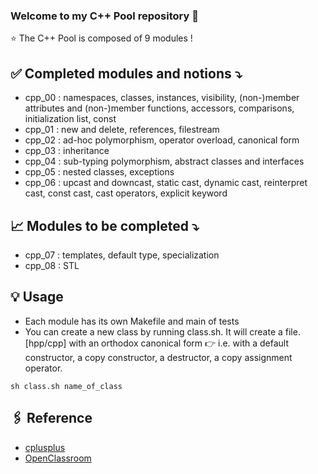 ### Welcome to my C++ Pool repository 👋

⭐️ The C++ Pool is composed of 9 modules !

## ✅ Completed modules and notions ⤵️
- cpp_00 : namespaces, classes, instances, visibility, (non-)member attributes and (non-)member functions, accessors, comparisons, initialization list, const
- cpp_01 : new and delete, references, filestream
- cpp_02 : ad-hoc polymorphism, operator overload, canonical form
- cpp_03 : inheritance
- cpp_04 : sub-typing polymorphism, abstract classes and interfaces
- cpp_05 : nested classes, exceptions
- cpp_06 : upcast and downcast, static cast, dynamic cast, reinterpret cast, const cast, cast operators, explicit keyword

## 📈 Modules to be completed ⤵️
- cpp_07 : templates, default type, specialization
- cpp_08 : STL

## 💡 Usage
- Each module has its own Makefile and main of tests
- You can create a new class by running class.sh. It will create a file.[hpp/cpp] with an orthodox canonical form 👉 i.e. with a default constructor, a copy constructor, a destructor, a copy assignment operator.

```
sh class.sh name_of_class
```

## 🖇 Reference
- [cplusplus](https://www.cplusplus.com/reference/)
- [OpenClassroom](https://openclassrooms.com/fr/courses/1894236-programmez-avec-le-langage-c)

